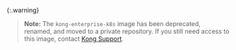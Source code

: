 {:.warning}
> **Note:** The `kong-enterprise-k8s` image has been deprecated,
renamed, and moved to a private repository. If you still need access to this
image, contact [Kong Support](https://support.konghq.com).